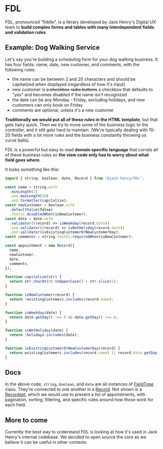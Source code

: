 # FDL

FDL, pronounced "fiddle", is a library developed by Jack Henry's Digital UX team to **build complex forms and tables with many interdependent fields and validation rules**.

## Example: Dog Walking Service

Let's say you're building a scheduling form for your dog walking business. It has four fields: name, date, new customer, and comments, with the following rules:

- the name can be between 2 and 20 characters and should be capitalized when displayed (regardless of how it's input)
- new customer is <del>a checkbox</del> <del>radio buttons</del> a checkbox that defaults to "yes" and becomes disabled if the name isn't recognized
- the date can be any Monday - Friday, excluding holidays, and new customers can only book on Friday
- comments are optional, unless it's a new customer

**Traditionally we would put all of these rules in the HTML template**, but that gets hairy quick. Then we try to move some of the business logic to the controller, and it still gets hard to maintain. (We're typically dealing with 10-20 fields with a lot more rules and the business constantly throwing us curve balls).

FDL is a powerful but easy to read **domain specific language** that corrals all of these business rules so **the view code only has to worry about what field goes where**.

It looks something like this:

```js
import { string, boolean, date, Record } from "@jack-henry/FDL";

const name = string.with
  .minLength(2)
  .and.maxLength(20)
  .and.formatter(capitalize);
const newCustomer = boolean.with
  .defaultValue(false)
  .thatIs.disabledWhen(isNewCustomer);
const date = date.with
  .validator((record) => isWeekday(record.date))
  .and.validator((record) => isNotHoliday(record.date))
  .and.validator(isExistingCustomerOrNewCustomerDay);
const comments = string.thatIs.requiredWhen(isNewCustomer);

const appointment = new Record({
  name,
  newCustomer,
  date,
  comments,
});

function capitalize(str) {
  return str.charAt(0).toUpperCase() + str.slice(1);
}

function isNewCustomer(record) {
  return !existingCustomers.includes(record.name);
}

function isWeekday(date) {
  return date.getDay() !== 0 && date.getDay() !== 6;
}

function isNotHoliday(date) {
  return !holidays.includes(date);
}

function isExistingCustomerOrNewCustomerDay(record) {
  return existingCustomers.includes(record.name) || record.date.getDay() === 5;
}
```

## Docs

In the above code, `string`, `boolean`, and `date` are all instances of [FieldType](./docs/fieldtype.md) class. They're connected to one another in a [Record](./docs/record.md). Not shown is a [Recordset](./docs/recordset.md), which we would use to present a list of appointments, with pagination, sorting, filtering, and specific rules around how those work for each field.

## More to come

Currently the best way to understand FDL is looking at how it's used in Jack Henry's internal codebase. We decided to open source the core as we believe it can be useful in other contexts.
